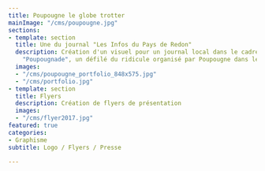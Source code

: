 ```yaml
---
title: Poupougne le globe trotter
mainImage: "/cms/poupougne.jpg"
sections:
- template: section
  title: Une du journal "Les Infos du Pays de Redon"
  description: Création d'un visuel pour un journal local dans le cadre de la grande
    "Poupougnade", un défilé du ridicule organisé par Poupougne dans les rues de Redon.
  images:
  - "/cms/poupougne_portfolio_848x575.jpg"
  - "/cms/portfolio.jpg"
- template: section
  title: Flyers
  description: Création de flyers de présentation
  images:
  - "/cms/flyer2017.jpg"
featured: true
categories:
- Graphisme
subtitle: Logo / Flyers / Presse

---
```

